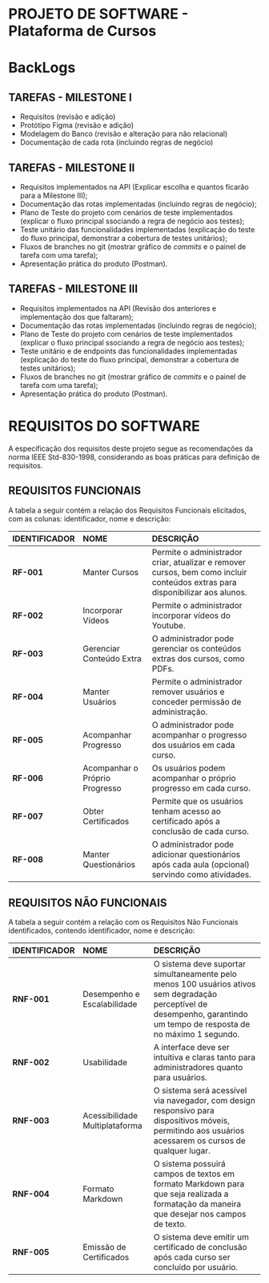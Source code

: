 # PROJETO DE SOFTWARE - Plataforma de Cursos

# BackLogs

## TAREFAS - MILESTONE I

- Requisitos (revisão e adição)
- Protótipo Figma (revisão e adição)
- Modelagem do Banco (revisão e alteração para não relacional)
- Documentação de cada rota (incluindo regras de negócio)

## TAREFAS - MILESTONE II

- Requisitos implementados na API (Explicar escolha e quantos ficarão para a Milestone III);
- Documentação das rotas implementadas (incluindo regras de negócio);
- Plano de Teste do projeto com cenários de teste implementados (explicar o fluxo principal ssociando a regra de negócio aos testes);
- Teste unitário das funcionalidades implementadas (explicação do teste do fluxo principal, demonstrar a cobertura de testes unitários);
- Fluxos de branches no git (mostrar gráfico de _commits_ e o painel de tarefa com uma tarefa);
- Apresentação prática do produto (Postman).

## TAREFAS - MILESTONE III

- Requisitos implementados na API (Revisão dos anteriores e implementação dos que faltaram);
- Documentação das rotas implementadas (incluindo regras de negócio);
- Plano de Teste do projeto com cenários de teste implementados (explicar o fluxo principal ssociando a regra de negócio aos testes);
- Teste unitário e de endpoints das funcionalidades implementadas (explicação do teste do fluxo principal, demonstrar a cobertura de testes unitários);
- Fluxos de branches no git (mostrar gráfico de _commits_ e o painel de tarefa com uma tarefa);
- Apresentação prática do produto (Postman).

# REQUISITOS DO SOFTWARE

A especificação dos requisitos deste projeto segue as recomendações da norma IEEE Std-830-1998, considerando as boas práticas para definição de requisitos.  

## REQUISITOS FUNCIONAIS

A tabela a seguir contém a relação dos Requisitos Funcionais elicitados, com as colunas: identificador, nome e descrição:

| IDENTIFICADOR | NOME                    | DESCRIÇÃO                                                                                                                                          |  
|:-------------|:------------------------|:----------------------------------------------------------------------------------------------------------------------------------------------------|  
| **RF-001**   | Manter Cursos                  | Permite o administrador criar, atualizar e remover cursos, bem como incluir conteúdos extras para disponibilizar aos alunos. |
| **RF-002**   | Incorporar Vídeos              | Permite o administrador incorporar vídeos do Youtube. |
| **RF-003**   | Gerenciar Conteúdo Extra       | O administrador pode gerenciar os conteúdos extras dos cursos, como PDFs. |
| **RF-004**   | Manter Usuários                | Permite o administrador remover usuários e conceder permissão de administração. |
| **RF-005**   | Acompanhar Progresso           | O administrador pode acompanhar o progresso dos usuários em cada curso. |
| **RF-006**   | Acompanhar o Próprio Progresso | Os usuários podem acompanhar o próprio progresso em cada curso. |
| **RF-007**   | Obter Certificados             | Permite que os usuários tenham acesso ao certificado após a conclusão de cada curso. |
| **RF-008**   | Manter Questionários           | O administrador pode adicionar questionários após cada aula (opcional) servindo como atividades. |


## REQUISITOS NÃO FUNCIONAIS
A tabela a seguir contém a relação com os Requisitos Não Funcionais identificados, contendo identificador, nome e descrição:

| IDENTIFICADOR | NOME                           | DESCRIÇÃO                                                                                                |  
|:-------------|:-------------------------------|:----------------------------------------------------------------------------------------------------------|  
| **RNF-001**  | Desempenho e Escalabilidade                      | O sistema deve suportar simultaneamente pelo menos 100 usuários ativos sem degradação perceptível de desempenho, garantindo um tempo de resposta de no máximo 1 segundo. |  
| **RNF-002**  | Usabilidade                     | A interface deve ser intuitiva e claras tanto para administradores quanto para usuários. |  
| **RNF-003**  |Acessibilidade Multiplataforma                   | O sistema será acessível via navegador, com design responsivo para dispositivos móveis, permitindo aos usuários acessarem os cursos de qualquer lugar. |
| **RNF-004**  | Formato Markdown                  | O sistema possuirá campos de textos em formato Markdown para que seja realizada a formatação da maneira que desejar nos campos de texto. |
| **RNF-005**  | Emissão de Certificados                 | O sistema deve emitir um certificado de conclusão após cada curso ser concluído por usuário. |
